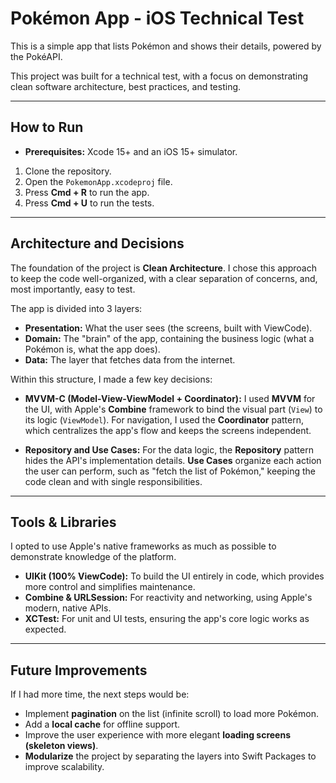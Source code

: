 # Pokémon App - iOS Technical Test

This is a simple app that lists Pokémon and shows their details, powered by the PokéAPI.

This project was built for a technical test, with a focus on demonstrating clean software architecture, best practices, and testing.

---

## How to Run

* **Prerequisites:** Xcode 15+ and an iOS 15+ simulator.

1.  Clone the repository.
2.  Open the `PokemonApp.xcodeproj` file.
3.  Press **Cmd + R** to run the app.
4.  Press **Cmd + U** to run the tests.

---

## Architecture and Decisions

The foundation of the project is **Clean Architecture**. I chose this approach to keep the code well-organized, with a clear separation of concerns, and, most importantly, easy to test.

The app is divided into 3 layers:

* **Presentation:** What the user sees (the screens, built with ViewCode).
* **Domain:** The "brain" of the app, containing the business logic (what a Pokémon is, what the app does).
* **Data:** The layer that fetches data from the internet.

Within this structure, I made a few key decisions:

* **MVVM-C (Model-View-ViewModel + Coordinator):** I used **MVVM** for the UI, with Apple's **Combine** framework to bind the visual part (`View`) to its logic (`ViewModel`). For navigation, I used the **Coordinator** pattern, which centralizes the app's flow and keeps the screens independent.

* **Repository and Use Cases:** For the data logic, the **Repository** pattern hides the API's implementation details. **Use Cases** organize each action the user can perform, such as "fetch the list of Pokémon," keeping the code clean and with single responsibilities.

---

## Tools & Libraries

I opted to use Apple's native frameworks as much as possible to demonstrate knowledge of the platform.

* **UIKit (100% ViewCode):** To build the UI entirely in code, which provides more control and simplifies maintenance.
* **Combine & URLSession:** For reactivity and networking, using Apple's modern, native APIs.
* **XCTest:** For unit and UI tests, ensuring the app's core logic works as expected.

---

## Future Improvements

If I had more time, the next steps would be:

* Implement **pagination** on the list (infinite scroll) to load more Pokémon.
* Add a **local cache** for offline support.
* Improve the user experience with more elegant **loading screens (skeleton views)**.
* **Modularize** the project by separating the layers into Swift Packages to improve scalability.
